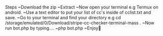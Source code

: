 Steps
~Download the zip
~Extract
~Now open your terminal e.g Termux on android.
~Use a text editor to put your list of cc's inside of cclist.txt and save.
~Go to your terminal and find your directory e.g cd /storage/emulated/0/Download/stripe-cc-checker-terminal-mass .
~Now run bot.php by typing....
~php bot.php
~Enjoy🤣
